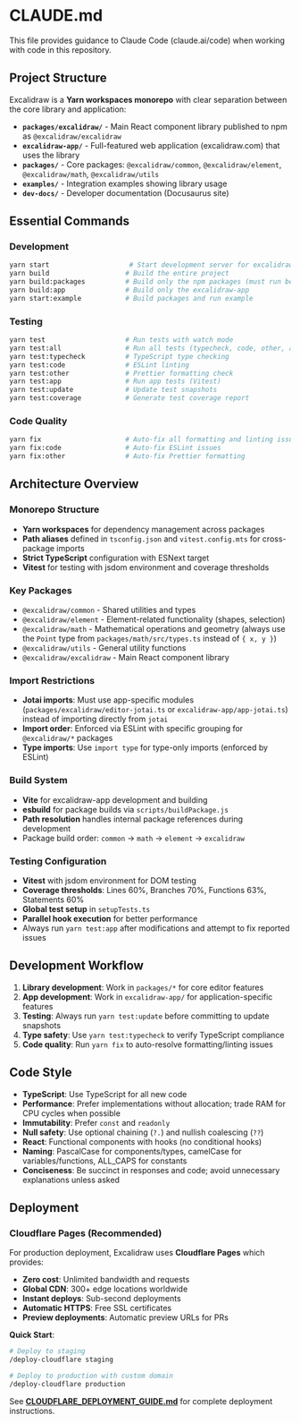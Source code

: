 # CLAUDE.md

This file provides guidance to Claude Code (claude.ai/code) when working with code in this repository.

## Project Structure

Excalidraw is a **Yarn workspaces monorepo** with clear separation between the core library and application:

- **`packages/excalidraw/`** - Main React component library published to npm as `@excalidraw/excalidraw`
- **`excalidraw-app/`** - Full-featured web application (excalidraw.com) that uses the library
- **`packages/`** - Core packages: `@excalidraw/common`, `@excalidraw/element`, `@excalidraw/math`, `@excalidraw/utils`
- **`examples/`** - Integration examples showing library usage
- **`dev-docs/`** - Developer documentation (Docusaurus site)

## Essential Commands

### Development
```bash
yarn start                    # Start development server for excalidraw-app
yarn build                   # Build the entire project
yarn build:packages          # Build only the npm packages (must run before using examples)
yarn build:app               # Build only the excalidraw-app
yarn start:example           # Build packages and run example
```

### Testing
```bash
yarn test                    # Run tests with watch mode
yarn test:all                # Run all tests (typecheck, code, other, app)
yarn test:typecheck          # TypeScript type checking
yarn test:code               # ESLint linting
yarn test:other              # Prettier formatting check
yarn test:app                # Run app tests (Vitest)
yarn test:update             # Update test snapshots
yarn test:coverage           # Generate test coverage report
```

### Code Quality
```bash
yarn fix                     # Auto-fix all formatting and linting issues
yarn fix:code                # Auto-fix ESLint issues
yarn fix:other               # Auto-fix Prettier formatting
```

## Architecture Overview

### Monorepo Structure
- **Yarn workspaces** for dependency management across packages
- **Path aliases** defined in `tsconfig.json` and `vitest.config.mts` for cross-package imports
- **Strict TypeScript** configuration with ESNext target
- **Vitest** for testing with jsdom environment and coverage thresholds

### Key Packages
- `@excalidraw/common` - Shared utilities and types
- `@excalidraw/element` - Element-related functionality (shapes, selection)
- `@excalidraw/math` - Mathematical operations and geometry (always use the `Point` type from `packages/math/src/types.ts` instead of `{ x, y }`)
- `@excalidraw/utils` - General utility functions
- `@excalidraw/excalidraw` - Main React component library

### Import Restrictions
- **Jotai imports**: Must use app-specific modules (`packages/excalidraw/editor-jotai.ts` or `excalidraw-app/app-jotai.ts`) instead of importing directly from `jotai`
- **Import order**: Enforced via ESLint with specific grouping for `@excalidraw/*` packages
- **Type imports**: Use `import type` for type-only imports (enforced by ESLint)

### Build System
- **Vite** for excalidraw-app development and building
- **esbuild** for package builds via `scripts/buildPackage.js`
- **Path resolution** handles internal package references during development
- Package build order: `common` → `math` → `element` → `excalidraw`

### Testing Configuration
- **Vitest** with jsdom environment for DOM testing
- **Coverage thresholds**: Lines 60%, Branches 70%, Functions 63%, Statements 60%
- **Global test setup** in `setupTests.ts`
- **Parallel hook execution** for better performance
- Always run `yarn test:app` after modifications and attempt to fix reported issues

## Development Workflow

1. **Library development**: Work in `packages/*` for core editor features
2. **App development**: Work in `excalidraw-app/` for application-specific features
3. **Testing**: Always run `yarn test:update` before committing to update snapshots
4. **Type safety**: Use `yarn test:typecheck` to verify TypeScript compliance
5. **Code quality**: Run `yarn fix` to auto-resolve formatting/linting issues

## Code Style

- **TypeScript**: Use TypeScript for all new code
- **Performance**: Prefer implementations without allocation; trade RAM for CPU cycles when possible
- **Immutability**: Prefer `const` and `readonly`
- **Null safety**: Use optional chaining (`?.`) and nullish coalescing (`??`)
- **React**: Functional components with hooks (no conditional hooks)
- **Naming**: PascalCase for components/types, camelCase for variables/functions, ALL_CAPS for constants
- **Conciseness**: Be succinct in responses and code; avoid unnecessary explanations unless asked

## Deployment

### Cloudflare Pages (Recommended)

For production deployment, Excalidraw uses **Cloudflare Pages** which provides:
- **Zero cost**: Unlimited bandwidth and requests
- **Global CDN**: 300+ edge locations worldwide
- **Instant deploys**: Sub-second deployments
- **Automatic HTTPS**: Free SSL certificates
- **Preview deployments**: Automatic preview URLs for PRs

**Quick Start**:
```bash
# Deploy to staging
/deploy-cloudflare staging

# Deploy to production with custom domain
/deploy-cloudflare production
```

See **[CLOUDFLARE_DEPLOYMENT_GUIDE.md](CLOUDFLARE_DEPLOYMENT_GUIDE.md)** for complete deployment instructions.


